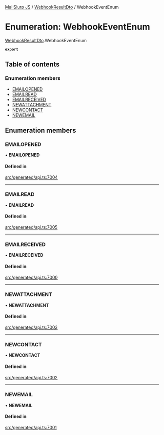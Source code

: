 [MailSlurp JS](../README.md) / [WebhookResultDto](../modules/WebhookResultDto.md) / WebhookEventEnum

# Enumeration: WebhookEventEnum

[WebhookResultDto](../modules/WebhookResultDto.md).WebhookEventEnum

**`export`**

## Table of contents

### Enumeration members

- [EMAILOPENED](WebhookResultDto.WebhookEventEnum.md#emailopened)
- [EMAILREAD](WebhookResultDto.WebhookEventEnum.md#emailread)
- [EMAILRECEIVED](WebhookResultDto.WebhookEventEnum.md#emailreceived)
- [NEWATTACHMENT](WebhookResultDto.WebhookEventEnum.md#newattachment)
- [NEWCONTACT](WebhookResultDto.WebhookEventEnum.md#newcontact)
- [NEWEMAIL](WebhookResultDto.WebhookEventEnum.md#newemail)

## Enumeration members

### EMAILOPENED

• **EMAILOPENED**

#### Defined in

[src/generated/api.ts:7004](https://github.com/mailslurp/mailslurp-client/blob/f0f645f/src/generated/api.ts#L7004)

___

### EMAILREAD

• **EMAILREAD**

#### Defined in

[src/generated/api.ts:7005](https://github.com/mailslurp/mailslurp-client/blob/f0f645f/src/generated/api.ts#L7005)

___

### EMAILRECEIVED

• **EMAILRECEIVED**

#### Defined in

[src/generated/api.ts:7000](https://github.com/mailslurp/mailslurp-client/blob/f0f645f/src/generated/api.ts#L7000)

___

### NEWATTACHMENT

• **NEWATTACHMENT**

#### Defined in

[src/generated/api.ts:7003](https://github.com/mailslurp/mailslurp-client/blob/f0f645f/src/generated/api.ts#L7003)

___

### NEWCONTACT

• **NEWCONTACT**

#### Defined in

[src/generated/api.ts:7002](https://github.com/mailslurp/mailslurp-client/blob/f0f645f/src/generated/api.ts#L7002)

___

### NEWEMAIL

• **NEWEMAIL**

#### Defined in

[src/generated/api.ts:7001](https://github.com/mailslurp/mailslurp-client/blob/f0f645f/src/generated/api.ts#L7001)
